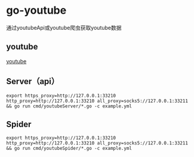 # go-youtube

通过youtubeApi或youtube爬虫获取youtube数据

## youtube

[youtube](https://developers.google.com/youtube/v3/quickstart/go)

## Server（api）

```shell
export https_proxy=http://127.0.0.1:33210 http_proxy=http://127.0.0.1:33210 all_proxy=socks5://127.0.0.1:33211 && go run cmd/youtubeServer/*.go -c example.yml
```

## Spider

```shell
export https_proxy=http://127.0.0.1:33210 http_proxy=http://127.0.0.1:33210 all_proxy=socks5://127.0.0.1:33211 && go run cmd/youtubeSpider/*.go -c example.yml
```